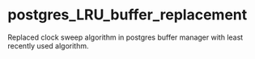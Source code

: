 # postgres_LRU_buffer_replacement
Replaced clock sweep algorithm in postgres buffer manager with least recently used algorithm.
